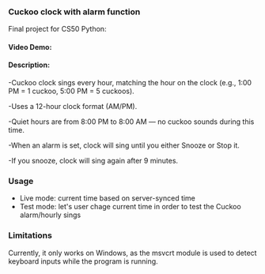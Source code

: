 ### **Cuckoo clock with alarm function**
Final project for CS50 Python:

#### Video Demo:  <URL HERE> 


#### Description:

-Cuckoo clock sings every hour, matching the hour on the clock (e.g., 1:00 PM = 1 cuckoo, 5:00 PM = 5 cuckoos).

-Uses a 12-hour clock format (AM/PM).

-Quiet hours are from 8:00 PM to 8:00 AM — no cuckoo sounds during this time.

-When an alarm is set, clock will sing until you either Snooze or Stop it.

-If you snooze, clock will sing again after 9 minutes.

### **Usage**
- Live mode: current time based on server-synced time
- Test mode: let's user chage current time in order to test the Cuckoo alarm/hourly sings

### Limitations
Currently, it only works on Windows, as the msvcrt module is used to detect keyboard inputs while the program is running.

